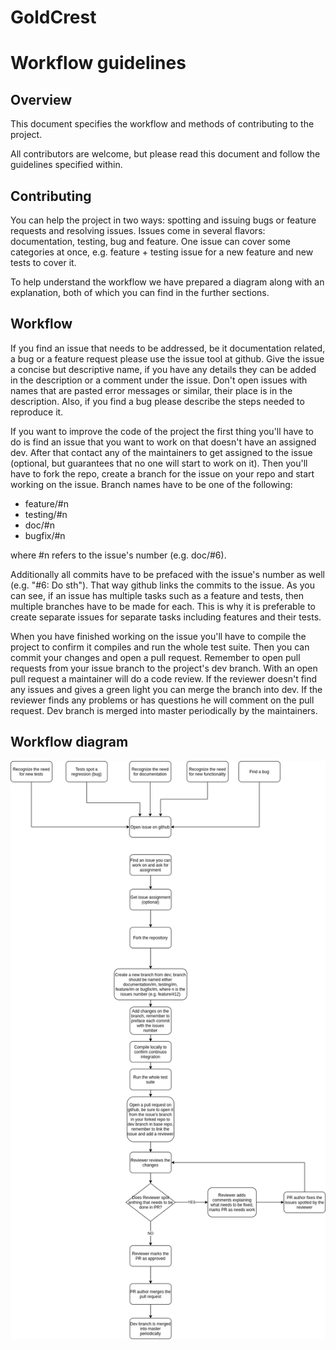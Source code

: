# GoldCrest
# Workflow guidelines
## Overview
This document specifies the workflow and methods of contributing to the project.

All contributors are welcome, but please read this document and follow the guidelines specified within.

## Contributing
You can help the project in two ways: spotting and issuing bugs or feature requests and resolving issues.
Issues come in several flavors: documentation, testing, bug and feature. One issue can cover some categories
at once, e.g. feature + testing issue for a new feature and new tests to cover it.

To help understand the workflow we have prepared a diagram along with an explanation, both of which you
can find in the further sections.

## Workflow
If you find an issue that needs to be addressed, be it documentation related, a bug or a feature request
please use the issue tool at github. Give the issue a concise but descriptive name, if you have any details
they can be added in the description or a comment under the issue. Don't open issues with names that are pasted
error messages or similar, their place is in the description. Also, if you find a bug please describe the steps
needed to reproduce it.

If you want to improve the code of the project the first thing you'll have to do is find an issue that
you want to work on that doesn't have an assigned dev. After that contact any of the maintainers to get
assigned to the issue (optional, but guarantees that no one will start to work on it). Then you'll have
to fork the repo, create a branch for the issue on your repo and start working on the issue. Branch names
have to be one of the following: 
- feature/#n
- testing/#n
- doc/#n
- bugfix/#n

where #n refers to the issue's number (e.g. doc/#6).

Additionally all commits have to be prefaced with the issue's number as well (e.g. "#6: Do sth").
That way github links the commits to the issue. As you can see, if an issue has multiple tasks such as
a feature and tests, then multiple branches have to be made for each. This is why it is preferable to create
separate issues for separate tasks including features and their tests.

When you have finished working on the issue you'll have to compile the project to confirm it compiles and
run the whole test suite. Then you can commit your changes and open a pull request.
Remember to open pull requests from your issue branch to the project's dev branch.
With an open pull request a maintainer will do a code review. If the reviewer doesn't find any issues and gives
a green light you can merge the branch into dev. If the reviewer finds any problems or has questions he will comment
on the pull request. Dev branch is merged into master periodically by the maintainers.

## Workflow diagram
<img alt="Workflow diagram" src="./doc/images/workflow_diagram.png"/>